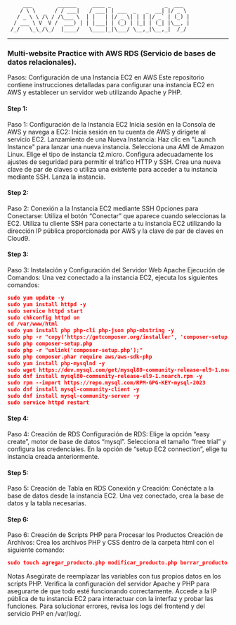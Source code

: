          ___        ______     ____ _                 _  ___  
        / \ \      / / ___|   / ___| | ___  _   _  __| |/ _ \ 
       / _ \ \ /\ / /\___ \  | |   | |/ _ \| | | |/ _` | (_) |
      / ___ \ V  V /  ___) | | |___| | (_) | |_| | (_| |\__, |
     /_/   \_\_/\_/  |____/   \____|_|\___/ \__,_|\__,_|  /_/ 
 ----------------------------------------------------------------- 
### Multi-website Practice with AWS RDS (Servicio de bases de datos relacionales).

Pasos:
Configuración de una Instancia EC2 en AWS
Este repositorio contiene instrucciones detalladas para configurar una instancia EC2 en AWS y establecer un servidor web utilizando Apache y PHP.

#### Step 1:
Paso 1: Configuración de la Instancia EC2
Inicia sesión en la Consola de AWS y navega a EC2:
Inicia sesión en tu cuenta de AWS y dirígete al servicio EC2.
Lanzamiento de una Nueva Instancia:
Haz clic en "Launch Instance" para lanzar una nueva instancia.
Selecciona una AMI de Amazon Linux.
Elige el tipo de instancia t2.micro.
Configura adecuadamente los ajustes de seguridad para permitir el tráfico HTTP y SSH.
Crea una nueva clave de par de claves o utiliza una existente para acceder a tu instancia mediante SSH.
Lanza la instancia.
#### Step 2:
Paso 2: Conexión a la Instancia EC2 mediante SSH
Opciones para Conectarse:
Utiliza el botón “Conectar” que aparece cuando seleccionas la EC2.
Utiliza tu cliente SSH para conectarte a tu instancia EC2 utilizando la dirección IP pública proporcionada por AWS y la clave de par de claves en Cloud9.
#### Step 3:
Paso 3: Instalación y Configuración del Servidor Web Apache
Ejecución de Comandos:
Una vez conectado a la instancia EC2, ejecuta los siguientes comandos:
 ```json
sudo yum update -y
sudo yum install httpd -y
sudo service httpd start
sudo chkconfig httpd on
cd /var/www/html
sudo yum install php php-cli php-json php-mbstring -y
sudo php -r "copy('https://getcomposer.org/installer', 'composer-setup.php');"
sudo php composer-setup.php
sudo php -r "unlink('composer-setup.php');"
sudo php composer.phar require aws/aws-sdk-php
sudo yum install php-mysqlnd -y
sudo wget https://dev.mysql.com/get/mysql80-community-release-el9-1.noarch.rpm 
sudo dnf install mysql80-community-release-el9-1.noarch.rpm -y
sudo rpm --import https://repo.mysql.com/RPM-GPG-KEY-mysql-2023
sudo dnf install mysql-community-client -y
sudo dnf install mysql-community-server -y
sudo service httpd restart
```
#### Step 4:
Paso 4: Creación de RDS
Configuración de RDS:
Elige la opción “easy create”, motor de base de datos “mysql”.
Selecciona el tamaño “free trial” y configura las credenciales.
En la opción de “setup EC2 connection”, elige tu instancia creada anteriormente.
#### Step 5:
Paso 5: Creación de Tabla en RDS
Conexión y Creación:
Conéctate a la base de datos desde la instancia EC2.
Una vez conectado, crea la base de datos y la tabla necesarias.
#### Step 6:
Paso 6: Creación de Scripts PHP para Procesar los Productos
Creación de Archivos:
Crea los archivos PHP y CSS dentro de la carpeta html con el siguiente comando:
```json
sudo touch agregar_producto.php modificar_producto.php borrar_producto.php index.php styles.css
```
Notas
Asegúrate de reemplazar las variables con tus propios datos en los scripts PHP.
Verifica la configuración del servidor Apache y PHP para asegurarte de que todo esté funcionando correctamente.
Accede a la IP pública de tu instancia EC2 para interactuar con la interfaz y probar las funciones.
Para solucionar errores, revisa los logs del frontend y del servicio PHP en /var/log/.
